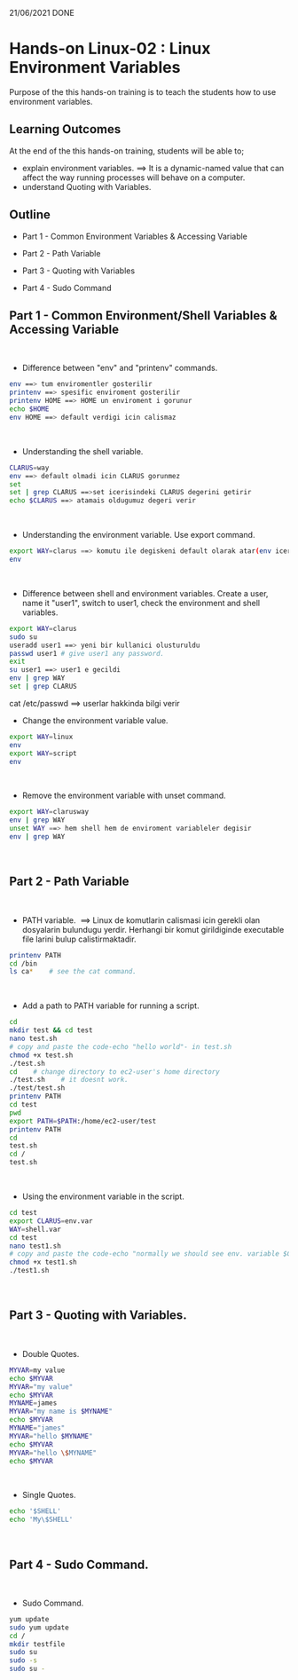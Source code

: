 21/06/2021 DONE
# Hands-on Linux-02 : Linux Environment Variables

Purpose of the this hands-on training is to teach the students how to use environment variables.

## Learning Outcomes

At the end of the this hands-on training, students will be able to;

- explain environment variables.
==> It is a dynamic-named value that can affect the way running processes will behave on a computer.
- understand Quoting with Variables.

## Outline

- Part 1 - Common Environment Variables & Accessing Variable

- Part 2 - Path Variable

- Part 3 - Quoting with Variables

- Part 4 - Sudo Command

## Part 1 - Common Environment/Shell Variables & Accessing Variable
​
- Difference between "env" and "printenv" commands.
​
```bash
env ==> tum enviromentler gosterilir
printenv ==> spesific enviroment gosterilir
printenv HOME ==> HOME un enviroment i gorunur
echo $HOME
env HOME ==> default verdigi icin calismaz
```
​
- Understanding the shell variable.
​
```bash
CLARUS=way
env ==> default olmadi icin CLARUS gorunmez
set
set | grep CLARUS ==>set icerisindeki CLARUS degerini getirir
echo $CLARUS ==> atamais oldugumuz degeri verir
```
​
- Understanding the environment variable. Use export command.
​
```bash
export WAY=clarus ==> komutu ile degiskeni default olarak atar(env icerisine)
env
```
​
- Difference between shell and environment variables. Create a user, name it "user1", switch to user1, check the environment and shell variables.
​
```bash
export WAY=clarus
sudo su
useradd user1 ==> yeni bir kullanici olusturuldu
passwd user1 # give user1 any password.
exit
su user1 ==> user1 e gecildi
env | grep WAY
set | grep CLARUS
```
​cat /etc/passwd ==> userlar hakkinda bilgi verir
- Change the environment variable value.
​
```bash
export WAY=linux
env
export WAY=script
env
```
​
- Remove the environment variable with unset command.
​
```bash
export WAY=clarusway
env | grep WAY
unset WAY ==> hem shell hem de enviroment variableler degisir
env | grep WAY
```
​
## Part 2 - Path Variable
​
- PATH variable.
​ ==> Linux de komutlarin calismasi icin gerekli olan dosyalarin bulundugu yerdir. Herhangi bir komut girildiginde executable file larini bulup calistirmaktadir.

```bash
printenv PATH
cd /bin
ls ca*    # see the cat command.
```
​
- Add a path to PATH variable for running a script.
​
```bash
cd
mkdir test && cd test
nano test.sh
# copy and paste the code-echo "hello world"- in test.sh
chmod +x test.sh
./test.sh
cd    # change directory to ec2-user's home directory
./test.sh    # it doesnt work. 
./test/test.sh
printenv PATH
cd test
pwd
export PATH=$PATH:/home/ec2-user/test
printenv PATH
cd
test.sh
cd /
test.sh
```
​
- Using the environment variable in the script.
​
```bash
cd test
export CLARUS=env.var
WAY=shell.var
cd test
nano test1.sh
# copy and paste the code-echo "normally we should see env. variable $CLARUS but probably we can't see the shell variable $WAY "
chmod +x test1.sh
./test1.sh
```
​
## Part 3 - Quoting with Variables.
​
- Double Quotes.
​
```bash
MYVAR=my value
echo $MYVAR
MYVAR="my value"
echo $MYVAR
MYNAME=james
MYVAR="my name is $MYNAME"
echo $MYVAR
MYNAME="james"
MYVAR="hello $MYNAME"
echo $MYVAR
MYVAR="hello \$MYNAME"
echo $MYVAR
```
​
- Single Quotes.
​
```bash
echo '$SHELL'
echo 'My\$SHELL'
```
​
## Part 4 - Sudo Command.
​
- Sudo Command.
​
```bash
yum update
sudo yum update
cd /
mkdir testfile
sudo su
sudo -s
sudo su -
```